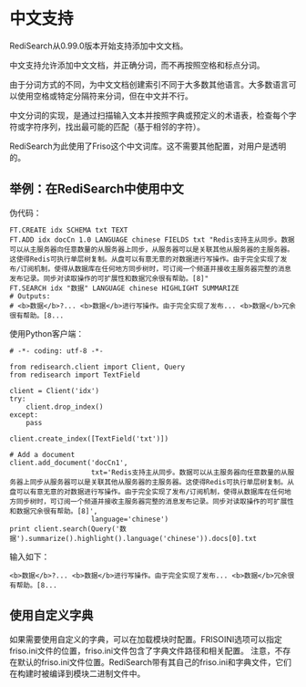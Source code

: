 # 中文支持

RediSearch从0.99.0版本开始支持添加中文文档。

中文支持允许添加中文文档，并正确分词，而不再按照空格和标点分词。

由于分词方式的不同，为中文文档创建索引不同于大多数其他语言。大多数语言可以使用空格或特定分隔符来分词，但在中文并不行。

中文分词的实现，是通过扫描输入文本并按照字典或预定义的术语表，检查每个字符或字符序列，找出最可能的匹配（基于相邻的字符）。

RediSearch为此使用了Friso这个中文词库。这不需要其他配置，对用户是透明的。

## 举例：在RediSearch中使用中文

伪代码：
```
FT.CREATE idx SCHEMA txt TEXT
FT.ADD idx docCn 1.0 LANGUAGE chinese FIELDS txt "Redis支持主从同步。数据可以从主服务器向任意数量的从服务器上同步，从服务器可以是关联其他从服务器的主服务器。这使得Redis可执行单层树复制。从盘可以有意无意的对数据进行写操作。由于完全实现了发布/订阅机制，使得从数据库在任何地方同步树时，可订阅一个频道并接收主服务器完整的消息发布记录。同步对读取操作的可扩展性和数据冗余很有帮助。[8]"
FT.SEARCH idx "数据" LANGUAGE chinese HIGHLIGHT SUMMARIZE
# Outputs:
# <b>数据</b>?... <b>数据</b>进行写操作。由于完全实现了发布... <b>数据</b>冗余很有帮助。[8...
```
使用Python客户端：
```
# -*- coding: utf-8 -*-

from redisearch.client import Client, Query
from redisearch import TextField

client = Client('idx')
try:
    client.drop_index()
except:
    pass

client.create_index([TextField('txt')])

# Add a document
client.add_document('docCn1',
                    txt='Redis支持主从同步。数据可以从主服务器向任意数量的从服务器上同步从服务器可以是关联其他从服务器的主服务器。这使得Redis可执行单层树复制。从盘可以有意无意的对数据进行写操作。由于完全实现了发布/订阅机制，使得从数据库在任何地方同步树时，可订阅一个频道并接收主服务器完整的消息发布记录。同步对读取操作的可扩展性和数据冗余很有帮助。[8]',
                    language='chinese')
print client.search(Query('数据').summarize().highlight().language('chinese')).docs[0].txt
```
输入如下：
```
<b>数据</b>?... <b>数据</b>进行写操作。由于完全实现了发布... <b>数据</b>冗余很有帮助。[8... 
```

## 使用自定义字典

如果需要使用自定义的字典，可以在加载模块时配置。FRISOINI选项可以指定friso.ini文件的位置，friso.ini文件包含了字典文件路径和相关配置。
注意，不存在默认的friso.ini文件位置。RediSearch带有其自己的friso.ini和字典文件，它们在构建时被编译到模块二进制文件中。
